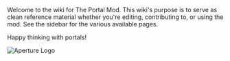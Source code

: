 Welcome to the wiki for The Portal Mod. This wiki's purpose is to serve as clean reference material whether you're editing, contributing to, or using the mod. See the sidebar for the various available pages.

Happy thinking with portals!

![Aperture Logo](https://i.imgur.com/ZlJhDgP.png)
